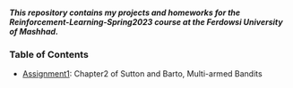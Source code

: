 ##### This repository contains my projects and homeworks for the Reinforcement-Learning-Spring2023 course at the Ferdowsi University of Mashhad.

### Table of Contents
- [Assignment1](https://github.com/Arya-Ebrahimi/Reinforcement-Learning-Spring2023/tree/main/Assignment1 "Assignment1"): Chapter2 of Sutton and Barto, Multi-armed Bandits
